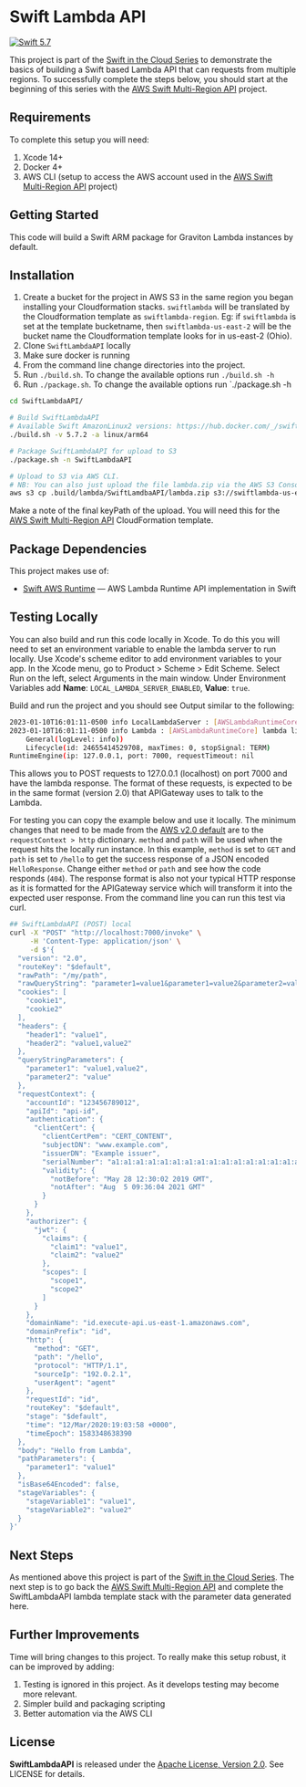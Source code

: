 # Swift Lambda API
[<img src="http://img.shields.io/badge/swift-5.7-brightgreen.svg" alt="Swift 5.7" />](https://swift.org)

This project is part of the [Swift in the Cloud Series](https://www.flue.cloud/swift-server-cloud/) to demonstrate the basics of building a Swift based Lambda API that can requests from multiple regions. To successfully complete the steps below, you should start at the beginning of this series with the [AWS Swift Multi-Region API](https://github.com/khinkson/aws-swift-multi-region-api) project.

## Requirements
To complete this setup you will need:
1. Xcode 14+
2. Docker 4+
3. AWS CLI (setup to access the AWS account used in the [AWS Swift Multi-Region API](https://github.com/khinkson/aws-swift-multi-region-api) project)

## Getting Started
This code will build a Swift ARM package for Graviton Lambda instances by default.

## Installation
1. Create a bucket for the project in AWS S3 in the same region you began installing your Cloudformation stacks. `swiftlambda` will be translated by the Cloudformation template as `swiftlambda-region`. Eg: if `swiftlambda` is set at the template bucketname, then `swiftlambda-us-east-2` will be the bucket name the Cloudformation template looks for in us-east-2 (Ohio).
2. Clone `SwiftLambdaAPI` locally
3. Make sure docker is running
4. From the command line change directories into the project. 
5. Run `./build.sh`. To change the available options run `./build.sh -h`
6. Run `./package.sh`. To change the available options run `./package.sh -h

```sh
cd SwiftLambdaAPI/

# Build SwiftLambdaAPI
# Available Swift AmazonLinux2 versions: https://hub.docker.com/_/swift/?tab=tags
./build.sh -v 5.7.2 -a linux/arm64

# Package SwiftLambdaAPI for upload to S3
./package.sh -n SwiftLambdaAPI

# Upload to S3 via AWS CLI.
# NB: You can also just upload the file lambda.zip via the AWS S3 Console
aws s3 cp .build/lambda/SwiftLamdbaAPI/lambda.zip s3://swiftlambda-us-east-2/SwiftLamdbaAPI/
```

Make a note of the final keyPath of the upload. You will need this for the [AWS Swift Multi-Region API](https://github.com/khinkson/aws-swift-multi-region-api) CloudFormation template.

## Package Dependencies
This project makes use of:
- [Swift AWS Runtime](https://github.com/swift-server/swift-aws-lambda-runtime) — AWS Lambda Runtime API implementation in Swift

## Testing Locally
You can also build and run this code locally in Xcode. To do this you will need to set an environment variable to enable the lambda server to run locally. Use Xcode's scheme editor to add environment variables to your app. In the Xcode menu, go to Product > Scheme > Edit Scheme. Select Run on the left, select Arguments in the main window. Under Environment Variables add __Name__: `LOCAL_LAMBDA_SERVER_ENABLED`, __Value__: `true`.

Build and run the project and you should see Output similar to the following:
```sh
2023-01-10T16:01:11-0500 info LocalLambdaServer : [AWSLambdaRuntimeCore] LocalLambdaServer started and listening on 127.0.0.1:7000, receiving events on /invoke
2023-01-10T16:01:11-0500 info Lambda : [AWSLambdaRuntimeCore] lambda lifecycle startingwith Configuration
	General(logLevel: info))
	Lifecycle(id: 24655414529708, maxTimes: 0, stopSignal: TERM)
RuntimeEngine(ip: 127.0.0.1, port: 7000, requestTimeout: nil
```

This allows you to POST requests to 127.0.0.1 (localhost) on port 7000 and have the lambda response. The format of these requests, is expected to be in the same format (version 2.0) that APIGateway uses to talk to the Lambda.  

For testing you can copy the example below and use it locally. The minimum changes that need to be made from the [AWS v2.0 default](https://docs.aws.amazon.com/apigateway/latest/developerguide/http-api-develop-integrations-lambda.html) are to the `requestContext > http` dictionary. `method` and `path` will be used when the request hits the locally run instance. In this example, `method` is set to `GET` and `path` is set to `/hello` to get the success response of a JSON encoded `HelloResponse`. Change either `method` or `path` and see how the code responds (`404`). The response format is also not your typical HTTP response as it is formatted for the APIGateway service which will transform it into the expected user response.  From the command line you can run this test via curl.

```sh
## SwiftLambdaAPI (POST) local 
curl -X "POST" "http://localhost:7000/invoke" \
     -H 'Content-Type: application/json' \
     -d $'{
  "version": "2.0",
  "routeKey": "$default",
  "rawPath": "/my/path",
  "rawQueryString": "parameter1=value1&parameter1=value2&parameter2=value",
  "cookies": [
    "cookie1",
    "cookie2"
  ],
  "headers": {
    "header1": "value1",
    "header2": "value1,value2"
  },
  "queryStringParameters": {
    "parameter1": "value1,value2",
    "parameter2": "value"
  },
  "requestContext": {
    "accountId": "123456789012",
    "apiId": "api-id",
    "authentication": {
      "clientCert": {
        "clientCertPem": "CERT_CONTENT",
        "subjectDN": "www.example.com",
        "issuerDN": "Example issuer",
        "serialNumber": "a1:a1:a1:a1:a1:a1:a1:a1:a1:a1:a1:a1:a1:a1:a1:a1",
        "validity": {
          "notBefore": "May 28 12:30:02 2019 GMT",
          "notAfter": "Aug  5 09:36:04 2021 GMT"
        }
      }
    },
    "authorizer": {
      "jwt": {
        "claims": {
          "claim1": "value1",
          "claim2": "value2"
        },
        "scopes": [
          "scope1",
          "scope2"
        ]
      }
    },
    "domainName": "id.execute-api.us-east-1.amazonaws.com",
    "domainPrefix": "id",
    "http": {
      "method": "GET",
      "path": "/hello",
      "protocol": "HTTP/1.1",
      "sourceIp": "192.0.2.1",
      "userAgent": "agent"
    },
    "requestId": "id",
    "routeKey": "$default",
    "stage": "$default",
    "time": "12/Mar/2020:19:03:58 +0000",
    "timeEpoch": 1583348638390
  },
  "body": "Hello from Lambda",
  "pathParameters": {
    "parameter1": "value1"
  },
  "isBase64Encoded": false,
  "stageVariables": {
    "stageVariable1": "value1",
    "stageVariable2": "value2"
  }
}'
```


## Next Steps
As mentioned above this project is part of the [Swift in the Cloud Series](https://www.flue.cloud/swift-server-cloud/). The next step is to go back the [AWS Swift Multi-Region API](https://github.com/khinkson/aws-swift-multi-region-api) and complete the SwiftLambdaAPI lambda template stack with the parameter data generated here.


## Further Improvements
Time will bring changes to this project. To really make this setup robust, it can be improved by adding:
1. Testing is ignored in this project. As it develops testing may become more relevant.
2. Simpler build and packaging scripting
3. Better automation via the AWS CLI

## License
__SwiftLambdaAPI__ is released under the [Apache License, Version 2.0](http://www.apache.org/licenses/LICENSE-2.0). See LICENSE for details.
